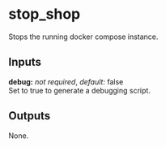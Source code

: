 # stop_shop

Stops the running docker compose instance.

## Inputs

**debug:** *not required*, *default:* false  
Set to true to generate a debugging script.

## Outputs

None.
